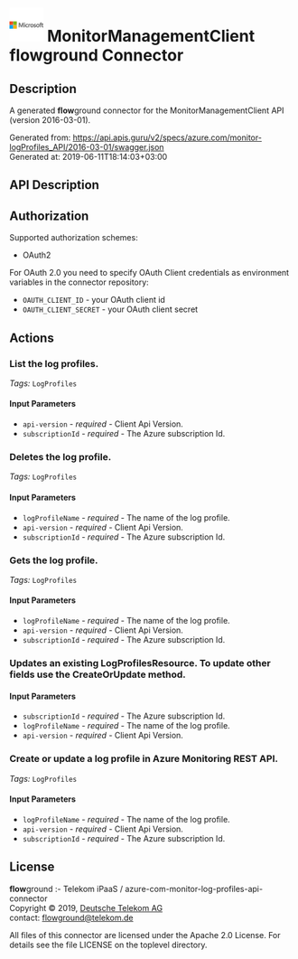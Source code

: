 # ![LOGO](logo.png) MonitorManagementClient **flow**ground Connector

## Description

A generated **flow**ground connector for the MonitorManagementClient API (version 2016-03-01).

Generated from: https://api.apis.guru/v2/specs/azure.com/monitor-logProfiles_API/2016-03-01/swagger.json<br/>
Generated at: 2019-06-11T18:14:03+03:00

## API Description



## Authorization

Supported authorization schemes:
- OAuth2

For OAuth 2.0 you need to specify OAuth Client credentials as environment variables in the connector repository:
* `OAUTH_CLIENT_ID` - your OAuth client id
* `OAUTH_CLIENT_SECRET` - your OAuth client secret

## Actions

### List the log profiles.

*Tags:* `LogProfiles`

#### Input Parameters
* `api-version` - _required_ - Client Api Version.
* `subscriptionId` - _required_ - The Azure subscription Id.

### Deletes the log profile.

*Tags:* `LogProfiles`

#### Input Parameters
* `logProfileName` - _required_ - The name of the log profile.
* `api-version` - _required_ - Client Api Version.
* `subscriptionId` - _required_ - The Azure subscription Id.

### Gets the log profile.

*Tags:* `LogProfiles`

#### Input Parameters
* `logProfileName` - _required_ - The name of the log profile.
* `api-version` - _required_ - Client Api Version.
* `subscriptionId` - _required_ - The Azure subscription Id.

### Updates an existing LogProfilesResource. To update other fields use the CreateOrUpdate method.

#### Input Parameters
* `subscriptionId` - _required_ - The Azure subscription Id.
* `logProfileName` - _required_ - The name of the log profile.
* `api-version` - _required_ - Client Api Version.

### Create or update a log profile in Azure Monitoring REST API.

*Tags:* `LogProfiles`

#### Input Parameters
* `logProfileName` - _required_ - The name of the log profile.
* `api-version` - _required_ - Client Api Version.
* `subscriptionId` - _required_ - The Azure subscription Id.

## License

**flow**ground :- Telekom iPaaS / azure-com-monitor-log-profiles-api-connector<br/>
Copyright © 2019, [Deutsche Telekom AG](https://www.telekom.de)<br/>
contact: flowground@telekom.de

All files of this connector are licensed under the Apache 2.0 License. For details
see the file LICENSE on the toplevel directory.
